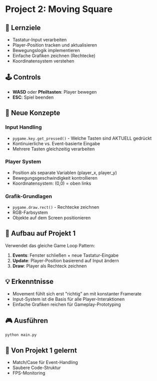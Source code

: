 # Project 2: Moving Square

## 🎯 Lernziele
- Tastatur-Input verarbeiten
- Player-Position tracken und aktualisieren
- Bewegungslogik implementieren
- Einfache Grafiken zeichnen (Rechtecke)
- Koordinatensystem verstehen

## 🕹️ Controls
- **WASD** oder **Pfeiltasten**: Player bewegen
- **ESC**: Spiel beenden

## 🧠 Neue Konzepte

### Input Handling
- `pygame.key.get_pressed()` - Welche Tasten sind AKTUELL gedrückt
- Kontinuierliche vs. Event-basierte Eingabe
- Mehrere Tasten gleichzeitig verarbeiten

### Player System
- Position als separate Variablen (player_x, player_y)
- Bewegungsgeschwindigkeit kontrollieren
- Koordinatensystem: (0,0) = oben links

### Grafik-Grundlagen
- `pygame.draw.rect()` - Rechtecke zeichnen
- RGB-Farbsystem
- Objekte auf dem Screen positionieren

## 🚀 Aufbau auf Projekt 1
Verwendet das gleiche Game Loop Pattern:
1. **Events**: Fenster schließen + neue Tastatur-Eingabe
2. **Update**: Player-Position basierend auf Input ändern
3. **Draw**: Player als Rechteck zeichnen

## 💡 Erkenntnisse
- Movement fühlt sich erst "richtig" an mit konstanter Framerate
- Input-System ist die Basis für alle Player-Interaktionen
- Einfache Grafiken reichen für Gameplay-Prototyping

## 🎮 Ausführen
```bash
python main.py
```

## 🔄 Von Projekt 1 gelernt
- Match/Case für Event-Handling
- Saubere Code-Struktur
- FPS-Monitoring
